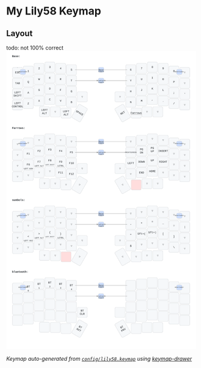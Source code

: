 # My Lily58 Keymap

## Layout
todo: not 100% correct
![Keymap](img/lily58.svg)

*Keymap auto-generated from [`config/lily58.keymap`](config/lily58.keymap) using [keymap-drawer](https://github.com/caksoylar/keymap-drawer)*
